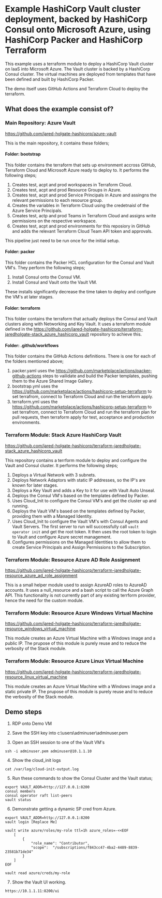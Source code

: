 # Example HashiCorp Vault cluster deployment, backed by HashiCorp Consul onto Microsoft Azure, using HashiCorp Packer and HashiCorp Terraform

This example uses a terraform module to deploy a HashiCorp Vault cluster on IaaS into Microsoft Azure. The Vault cluster is backed by a HashiCorp Consul cluster. The virtual machines are deployed from templates that have been defined and built by HashiCorp Packer.

The demo itself uses GitHub Actions and Terraform Cloud to deploy the terraform.

## What does the example consist of?

### Main Repository: Azure Vault

https://github.com/jared-holgate-hashicorp/azure-vault

This is the main repository, it contains these folders;

#### Folder: bootstrap

This folder contains the terraform that sets up environment accross GitHub, Terraform Cloud and Microsoft Azure ready to deploy to. It performs the following steps;

1. Creates test, acpt and prod workspaces in Terraform Cloud.
2. Creates test, acpt and prod Resource Groups in Azure.
3. Creates test, acpt and prod Service Principals in Azure and assingns the relevant permissions to each resource group.
4. Creates the variables in Terraform Cloud using the credetnaisl of the Azure Service Principals.
5. Creates test, actp and prod Teams in Terraform Cloud and assigns write permissions on the respective workspace.
6. Creates test, acpt and prod environments for this reposiory in GitHub and adds the relevant Terraform Cloud Team API token and approvals.

This pipeline just need to be run once for the initial setup.

#### Folder: packer

This folder contains the Packer HCL configuration for the Consul and Vault VM's. They perform the following steps;

1. Install Consul onto the Consul VM.
2. Install Consul and Vault onto the Vault VM.

These installs significantly decrease the time taken to deploy and configure the VM's at later stages.

#### Folder: terraform

This folder contains the terraform that actually deploys the Consul and Vault clusters along with Networking and Key Vault. It uses a terraform module defined in the https://github.com/jared-holgate-hashicorp/terraform-jaredholgate-stack_azure_hashicorp_vault repository to achieve this.

#### Folder: .github/workflows

This folder contains the GitHub Actions definitions. There is one for each of the folders mentioned above;

1. packer.yaml uses the https://github.com/marketplace/actions/packer-github-actions steps to vailidate and build the Packer templates, pushing them to the Azure Shared Image Gallery.
2. bootstrap.yml uses the https://github.com/marketplace/actions/hashicorp-setup-terraform to set terrafrom, connect to Terraform Cloud and run the terraform apply.
3. terraform.yml uses the https://github.com/marketplace/actions/hashicorp-setup-terraform to set terrafrom, connect to Terraform Cloud and run the terraform plan for pull requests, then terraform apply for test, acceptance and production environments.

### Terraform Module: Stack Azure HashiCorp Vault

https://github.com/jared-holgate-hashicorp/terraform-jaredholgate-stack_azure_hashicorp_vault

This repository contains a terrform module to deploy and configure the Vault and Consul cluster. It performs the following steps;

1. Deploys a Virtual Network with 3 subnets.
2. Deploys Network Adaptors with static IP addresses, so the IP's are known for later stages.
3. Deploys a Key Vault and adds a Key to it for use with Vault Auto Unseal.
4. Deploys the Consul VM's based on the templates defined by Packer.
5. Uses Cloud_Init to configure the Consul VM's and get the cluster up and running.
6. Deploys the Vault VM's based on the templates defined by Packer, providing them with a Managed Identity.
7. Uses Cloud_Init to configure the Vault VM's with Consul Agents and Vault Servers. The first server to run will successfully call ```vault operator init``` and get the root token. It then uses the root token to login to Vault and configure Azure secret management.
8. Configures permissions on the Managed Identities to allow them to create Service Principals and Assign Permissions to the Subscription.

### Terraform Module: Resource Azure AD Role Assignment

https://github.com/jared-holgate-hashicorp/terraform-jaredholgate-resource_azure_ad_role_assignment

This is a small helper module used to assign AzureAD roles to AzureAD accounts. It uses a null_resource and a bash script to call the Azure Graph API. This functionality is not currently part of any existing terrform provider, hence the need for the custom module.

### Terraform Module: Resource Azure Windows Virtual Machine

https://github.com/jared-holgate-hashicorp/terraform-jaredholgate-resource_windows_virtual_machine

This module creates an Azure Virtual Machine with a Windows image and a public IP. The prupose of this module is purely reuse and to reduce the verbosity of the Stack module.

### Terraform Module: Resource Azure Linux Virtual Machine 

https://github.com/jared-holgate-hashicorp/terraform-jaredholgate-resource_linux_virtual_machine

This module creates an Azure Virtual Machine with a Windows image and a static private IP. The prupose of this module is purely reuse and to reduce the verbosity of the Stack module.

## Demo steps

1. RDP onto Demo VM

2. Save the SSH key into c:\users\adminuser\adminuser.pem

3. Open an SSH session to one of the Vault VM's
```
ssh -i adminuser.pem adminuser@10.1.1.10
```

4. Show the cloud_init logs
```
cat /var/log/cloud-init-output.log
```

5. Run these commands to show the Consul Cluster and the Vault status;
```
export VAULT_ADDR=http://127.0.0.1:8200
consul members
consul operator raft list-peers
vault status
```

6. Demonstrate getting a dynamic SP cred from Azure.
```
export VAULT_ADDR=http://127.0.0.1:8200
vault login [Replace Me]

vault write azure/roles/my-role ttl=1h azure_roles=-<<EOF
    [
        {
            "role_name": "Contributor",
            "scope":  "/subscriptions/f843cc47-4ba2-4489-8839-23581b71de34"
        }
    ]
EOF

vault read azure/creds/my-role
```

7. Show the Vault UI working.
```
https://10.1.1.11:8200/ui
```
